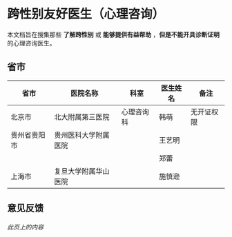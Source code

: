 # 跨性别友好医生（心理咨询）

本文档旨在搜集那些 **了解跨性别** 或 **能够提供有益帮助** ，**但是不能开具诊断证明** 的心理咨询医生。

## 省市

| 省市           | 医院名称                        | 科室          | 医生姓名 | 备注           |
|----------------|---------------------------------|---------------|----------|----------------|
| 北京市         | 北大附属第三医院                | 心理咨询科    | 韩萌     | 无开证权限     |
| 贵州省贵阳市   | 贵州医科大学附属医院            |               | 王艺明   |                |
|                |                                 |               | 郑蕾     |                |
| 上海市         | 复旦大学附属华山医院            |               | 施慎逊   |                |

## 意见反馈

###### 此页上的内容
<!-- tcd_original_link https://mtf.wiki/zh-cn/docs/psyco/friendly/ -->
